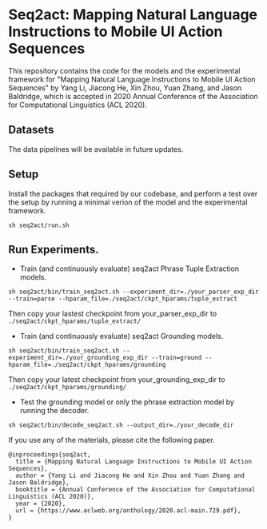 # Seq2act: Mapping Natural Language Instructions to Mobile UI Action Sequences
This repository contains the code for the models and the experimental framework for "Mapping Natural Language Instructions to Mobile UI Action Sequences" by Yang Li, Jiacong He, Xin Zhou, Yuan Zhang, and Jason Baldridge, which is accepted in 2020 Annual Conference of the Association for Computational Linguistics (ACL 2020).

## Datasets

The data pipelines will be available in future updates.

## Setup

Install the packages that required by our codebase, and perform a test over the setup by running a minimal verion of the model and the experimental framework.

```
sh seq2act/run.sh
```

## Run Experiments.

* Train (and continuously evaluate) seq2act Phrase Tuple Extraction models.

```
sh seq2act/bin/train_seq2act.sh --experiment_dir=./your_parser_exp_dir --train=parse --hparam_file=./seq2act/ckpt_hparams/tuple_extract
```

Then copy your lastest checkpoint from your_parser_exp_dir to `./seq2act/ckpt_hparams/tuple_extract/`

* Train (and continuously evaluate) seq2act Grounding models.

```
sh seq2act/bin/train_seq2act.sh --experiment_dir=./your_grounding_exp_dir --train=ground --hparam_file=./seq2act/ckpt_hparams/grounding
```

Then copy your latest checkpoint from your_grounding_exp_dir to `./seq2act/ckpt_hparams/grounding/`

* Test the grounding model or only the phrase extraction model by running the decoder.

```
sh seq2act/bin/decode_seq2act.sh --output_dir=./your_decode_dir
```

If you use any of the materials, please cite the following paper.

```
@inproceedings{seq2act,
  title = {Mapping Natural Language Instructions to Mobile UI Action Sequences},
  author = {Yang Li and Jiacong He and Xin Zhou and Yuan Zhang and Jason Baldridge},
  booktitle = {Annual Conference of the Association for Computational Linguistics (ACL 2020)},
  year = {2020},
  url = {https://www.aclweb.org/anthology/2020.acl-main.729.pdf},
}
```
